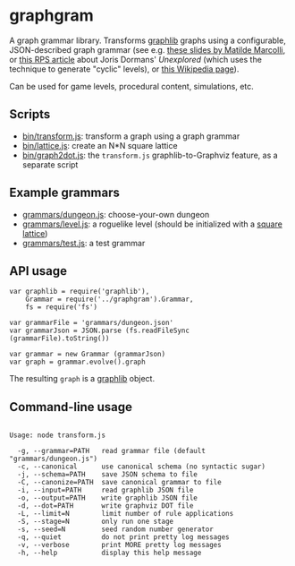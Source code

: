 # graphgram
A graph grammar library.
Transforms [graphlib](https://github.com/cpettitt/graphlib) graphs
using a configurable, JSON-described graph grammar
(see e.g. [these slides by Matilde Marcolli](http://www.its.caltech.edu/~matilde/GraphGrammarsLing.pdf),
 or [this RPS article](https://www.rockpapershotgun.com/2017/03/10/how-unexplored-generates-great-roguelike-dungeons/) about Joris Dormans' _Unexplored_ (which uses the technique to generate "cyclic" levels),
 or [this Wikipedia page](https://en.wikipedia.org/wiki/Graph_rewriting)).

Can be used for game levels, procedural content, simulations, etc.

## Scripts

- [bin/transform.js](https://github.com/ihh/graphgram/blob/master/bin/transform.js): transform a graph using a graph grammar
- [bin/lattice.js](https://github.com/ihh/graphgram/blob/master/bin/lattice.js): create an N*N square lattice
- [bin/graph2dot.js](https://github.com/ihh/graphgram/blob/master/bin/graph2dot.js): the `transform.js` graphlib-to-Graphviz feature, as a separate script

## Example grammars

- [grammars/dungeon.js](https://github.com/ihh/graphgram/blob/master/grammars/dungeon.js): choose-your-own dungeon
- [grammars/level.js](https://github.com/ihh/graphgram/blob/master/grammars/level.js): a roguelike level (should be initialized with a [square lattice](https://github.com/ihh/graphgram/blob/master/bin/lattice.js))
- [grammars/test.js](https://github.com/ihh/graphgram/blob/master/grammars/test.js): a test grammar

## API usage

~~~~
var graphlib = require('graphlib'),
    Grammar = require('../graphgram').Grammar,
    fs = require('fs')

var grammarFile = 'grammars/dungeon.json'
var grammarJson = JSON.parse (fs.readFileSync (grammarFile).toString())

var grammar = new Grammar (grammarJson)
var graph = grammar.evolve().graph
~~~~

The resulting `graph` is a [graphlib](https://github.com/cpettitt/graphlib) object.

## Command-line usage

<pre><code>
Usage: node transform.js

  -g, --grammar=PATH   read grammar file (default "grammars/dungeon.js")
  -c, --canonical      use canonical schema (no syntactic sugar)
  -j, --schema=PATH    save JSON schema to file
  -C, --canonize=PATH  save canonical grammar to file
  -i, --input=PATH     read graphlib JSON file
  -o, --output=PATH    write graphlib JSON file
  -d, --dot=PATH       write graphviz DOT file
  -L, --limit=N        limit number of rule applications
  -S, --stage=N        only run one stage
  -s, --seed=N         seed random number generator
  -q, --quiet          do not print pretty log messages
  -v, --verbose        print MORE pretty log messages
  -h, --help           display this help message

</code></pre>
